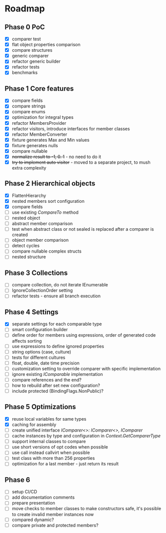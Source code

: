 # Roadmap

## Phase 0 PoC

- [x] comparer test
- [x] flat object properties comparison
- [x] compare structures
- [x] generic comparer
- [x] refactor generic builder
- [x] refactor tests
- [x] benchmarks

## Phase 1 Core features

- [x] compare fields
- [x] compare strings
- [x] compare enums
- [x] optimization for integral types
- [x] refactor MembersProvider
- [x] refactor visitors, introduce interfaces for member classes
- [x] refactor MemberConverter
- [x] fixture generates Max and Min values
- [X] fixture generates nulls
- [x] compare nullable
- [x] ~~normalize result to -1, 0. 1~~ - no need to do it
- [x] ~~try to implement auto visitor~~ - moved to a separate project, to mush extra complexity

## Phase 2 Hierarchical objects

- [x] FlattenHierarchy
- [x] nested members sort configuration
- [x] compare fields
- [ ] use existing *CompareTo* method
- [ ] nested object
- [ ] abstract member comparison
- [ ] test when abstract class or not sealed is replaced after a comparer is created
- [ ] object member comparison
- [ ] detect cycles
- [ ] compare nullable complex structs
- [ ] nested structure

## Phase 3 Collections

- [ ] compare collection, do not iterate IEnumerable
- [ ] IgnoreCollectionOrder setting
- [ ] refactor tests - ensure all branch execution

## Phase 4 Settings

- [x] separate settings for each comparable type
- [ ] smart configuration builder
- [ ] define order for members using expressions, order of generated code affects sorting
- [ ] use expressions to define ignored properties
- [ ] string options (case, culture)
- [ ] tests for different cultures
- [ ] float, double, date time precision
- [ ] customization setting to override comparer with specific implementation
- [ ] ignore existing *IComparable* implementation
- [ ] compare references and the end?
- [ ] how to rebuild after set new configuration?
- [ ] include protected (BindingFlags.NonPublic)?

## Phase 5 Optimizations

- [x] reuse local variables for same types
- [x] caching for assembly
- [ ] create unified interface *IComparer<>: IComparer<>, IComparer*
- [ ] cache instances by type and configuration in *Context.GetComparerType*
- [ ] support internal classes to compare
- [ ] use short versions of opt codes when possible
- [ ] use call instead callvirt when possible
- [ ] test class with more than 256 properties
- [ ] optimization for a last member - just return its result

## Phase 6

- [ ] setup CI/CD
- [ ] add documentation comments
- [ ] prepare presentation
- [ ] move checks to member classes to make constructors safe, it's possible to create invalid member instances now
- [ ] compared dynamic?
- [ ] compare private and protected members?
